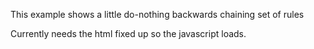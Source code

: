 This example shows a little do-nothing backwards chaining set of rules

Currently needs the html fixed up so the javascript loads.
